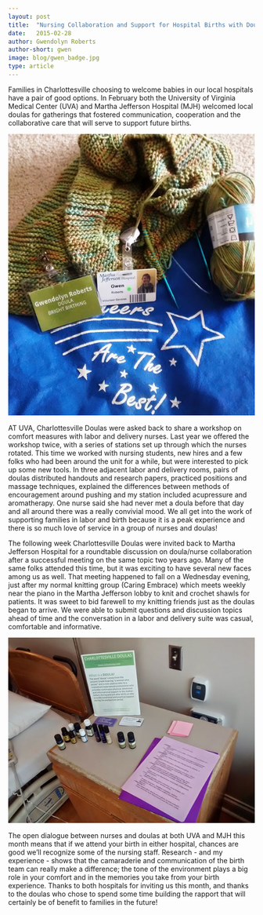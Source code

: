 ```yaml
---
layout: post
title:  "Nursing Collaboration and Support for Hospital Births with Doulas"
date:   2015-02-28
author: Gwendolyn Roberts
author-short: gwen
image: blog/gwen_badge.jpg
type: article
---
```


Families in Charlottesville choosing to welcome babies in our local hospitals have a pair of good options. In February both the University of Virginia Medical Center (UVA) and Martha Jefferson Hospital (MJH) welcomed local doulas for gatherings that fostered communication, cooperation and the collaborative care that will serve to support future births.

<img class="right small-12 medium-6 columns" src="/images/blog/gwen_badge.jpg">


AT UVA, Charlottesville Doulas were asked back to share a workshop on comfort measures with labor and delivery nurses. Last year we offered the workshop twice, with a series of stations set up through which the nurses rotated. This time we worked with nursing students, new hires and a few folks who had been around the unit for a while, but were interested to pick up some new tools. In three adjacent labor and delivery rooms, pairs of doulas distributed handouts and research papers, practiced positions and massage techniques, explained the differences between methods of encouragement around pushing and my station included acupressure and aromatherapy. One nurse said she had never met a doula before that day and all around there was a really convivial mood. We all get into the work of supporting families in labor and birth because it is a peak experience and there is so much love of service in a group of nurses and doulas!

The following week Charlottesville Doulas were invited back to Martha Jefferson Hospital for a roundtable discussion on doula/nurse collaboration after a successful meeting on the same topic two years ago. Many of the same folks attended this time, but it was exciting to have several new faces among us as well. That meeting happened to fall on a Wednesday evening, just after my normal knitting group (Caring Embrace) which meets weekly near the piano in the Martha Jefferson lobby to knit and crochet shawls for patients. It was sweet to bid farewell to my knitting friends just as the doulas began to arrive. We were able to submit questions and discussion topics ahead of time and the conversation in a labor and delivery suite was casual, comfortable and informative.

<img class="left small-12 medium-6 columns" src="/images/blog/aromatherapy.jpg">

The open dialogue between nurses and doulas at both UVA and MJH this month means that if we attend your birth in either hospital, chances are good we’ll recognize some of the nursing staff. Research - and my experience - shows that the camaraderie and communication of the birth team can really make a difference; the tone of the environment plays a big role in your comfort and in the memories you take from your birth experience. Thanks to both hospitals for inviting us this month, and thanks to the doulas who chose to spend some time building the rapport that will certainly be of benefit to families in the future!

